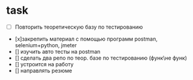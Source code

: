 # task

 * [ ] Повторить теоретическую базу по тестированию
* [x]закрепить материал с помощью программ postman, selenium+python, jmeter
 * [] изучить авто тесты на postman
 * [] сделать два репо по теор. базе по тестированию (функ\не функ)
 * [] устроится на работу
 * [] направлять резюме
